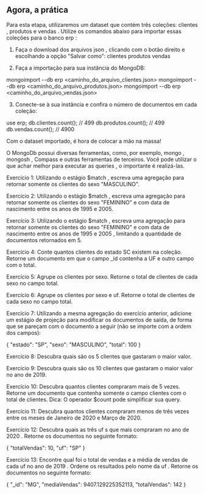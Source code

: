 ## Agora, a prática
Para esta etapa, utilizaremos um dataset que contém três coleções: clientes , produtos e vendas . Utilize os comandos abaixo para importar essas coleções para o banco erp :

1. Faça o download dos arquivos json , clicando com o botão direito e escolhando a opção "Salvar como":
clientes
produtos
vendas

2. Faça a importação para sua instância do MongoDB:

mongoimport --db erp <caminho_do_arquivo_clientes.json>
mongoimport --db erp <caminho_do_arquivo_produtos.json>
mongoimport --db erp <caminho_do_arquivo_vendas.json>

3. Conecte-se à sua instância e confira o número de documentos em cada coleção:

use erp;
db.clientes.count(); // 499
db.produtos.count(); // 499
db.vendas.count(); // 4900

Com o dataset importado, é hora de colocar a mão na massa!

O MongoDb possui diversas ferramentas, como, por exemplo, mongo , mongosh , Compass e outras ferramentas de terceiros. Você pode utilizar o que achar melhor para executar as queries , o importante é realizá-las.

Exercício 1: Utilizando o estágio $match , escreva uma agregação para retornar somente os clientes do sexo "MASCULINO".

Exercício 2: Utilizando o estágio $match , escreva uma agregação para retornar somente os clientes do sexo "FEMININO" e com data de nascimento entre os anos de 1995 e 2005.

Exercício 3: Utilizando o estágio $match , escreva uma agregação para retornar somente os clientes do sexo "FEMININO" e com data de nascimento entre os anos de 1995 e 2005 , limitando a quantidade de documentos retornados em 5.

Exercício 4: Conte quantos clientes do estado SC existem na coleção. Retorne um documento em que o campo _id contenha a UF e outro campo com o total.

Exercício 5: Agrupe os clientes por sexo. Retorne o total de clientes de cada sexo no campo total.

Exercício 6: Agrupe os clientes por sexo e uf. Retorne o total de clientes de cada sexo no campo total.

Exercício 7: Utilizando a mesma agregação do exercício anterior, adicione um estágio de projeção para modificar os documentos de saída, de forma que se pareçam com o documento a seguir (não se importe com a ordem dos campos):

{
  "estado": "SP",
  "sexo": "MASCULINO",
  "total": 100
}

Exercício 8: Descubra quais são os 5 clientes que gastaram o maior valor.

Exercício 9: Descubra quais são os 10 clientes que gastaram o maior valor no ano de 2019.

Exercício 10: Descubra quantos clientes compraram mais de 5 vezes. Retorne um documento que contenha somente o campo clientes com o total de clientes.
Dica: O operador $count pode simplificar sua query.

Exercício 11: Descubra quantos clientes compraram menos de três vezes entre os meses de Janeiro de 2020 e Março de 2020.

Exercício 12: Descubra quais as três uf s que mais compraram no ano de 2020 . Retorne os documentos no seguinte formato:

{
  "totalVendas": 10,
  "uf": "SP"
}

Exercício 13: Encontre qual foi o total de vendas e a média de vendas de cada uf no ano de 2019 . Ordene os resultados pelo nome da uf . Retorne os documentos no seguinte formato:

{
  "_id": "MG",
  "mediaVendas": 9407.129225352113,
  "totalVendas": 142
}